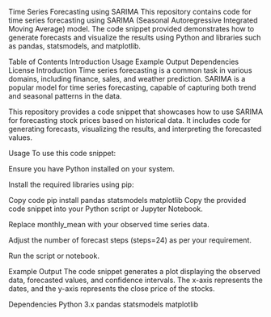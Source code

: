Time Series Forecasting using SARIMA
This repository contains code for time series forecasting using SARIMA (Seasonal Autoregressive Integrated Moving Average) model. The code snippet provided demonstrates how to generate forecasts and visualize the results using Python and libraries such as pandas, statsmodels, and matplotlib.

Table of Contents
Introduction
Usage
Example Output
Dependencies
License
Introduction
Time series forecasting is a common task in various domains, including finance, sales, and weather prediction. SARIMA is a popular model for time series forecasting, capable of capturing both trend and seasonal patterns in the data.

This repository provides a code snippet that showcases how to use SARIMA for forecasting stock prices based on historical data. It includes code for generating forecasts, visualizing the results, and interpreting the forecasted values.

Usage
To use this code snippet:

Ensure you have Python installed on your system.

Install the required libraries using pip:

Copy code
pip install pandas statsmodels matplotlib
Copy the provided code snippet into your Python script or Jupyter Notebook.

Replace monthly_mean with your observed time series data.

Adjust the number of forecast steps (steps=24) as per your requirement.

Run the script or notebook.

Example Output
The code snippet generates a plot displaying the observed data, forecasted values, and confidence intervals. The x-axis represents the dates, and the y-axis represents the close price of the stocks.

Dependencies
Python 3.x
pandas
statsmodels
matplotlib
